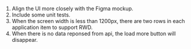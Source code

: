 <!-- Project Comments Go Here -->

1. Align the UI more closely with the Figma mockup.
2. Include some unit tests.
3. When the screen width is less than 1200px, there are two rows in each application item to support RWD.
4. When there is no data reponsed from api, the load more button will disappear.
